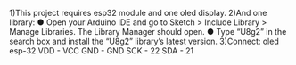 1)This project requires esp32 module and one oled display.
2)And one library:
● Open your Arduino IDE and go to Sketch > Include Library > Manage Libraries.
The Library Manager should open.
● Type “U8g2” in the search box and install the “U8g2” library’s latest version.
3)Connect:
  oled  esp-32
  VDD -  VCC
  GND -  GND
  SCK -  22
  SDA -  21
